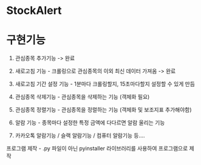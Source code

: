 # StockAlert

# 구현기능

1) 관심종목 추가기능 -> 완료
2) 새로고침 기능 - 크롤링으로 관심종목의 이외 최신 데이터 가져옴 -> 완료
3) 새로고침 기간 설정 기능 - 1분마다 크롤링할지, 15초마다할지 설정할 수 있게 만듬
4) 관심종목 삭제기능 - 관심종목을 삭제하는 기능 (객체화 필요)
5) 관심종목 정렬기능 - 관심종목을 정렬하는 기능 (객체화 및 보조지표 추가해야함)

6) 알람 기능 - 종목마다 설정한 특정 금액에 다다르면 알람 울리는 기능
7) 카카오톡 알람기능 / 슬랙 알람기능 / 컴퓨터 알람기능 등....


프로그램 제작 - .py 파일이 아닌 pyinstaller 라이브러리를 사용하여 프로그램으로 제작
